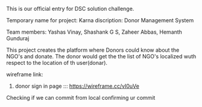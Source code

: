 This is our official entry for DSC solution challenge.

Temporary name for project: Karna
discription: Donor Management System

Team members: Yashas Vinay,
Shashank G S,
Zaheer Abbas,
Hemanth Gunduraj

This project creates the platform where Donors could know about the NGO's and donate.
The donor would get the the list of NGO's localized wuth respect to the location of th user(donar).

wireframe link:

1. donor sign in page ::: https://wireframe.cc/vI0uVe

Checking if we can commit from local
confirming ur commit
